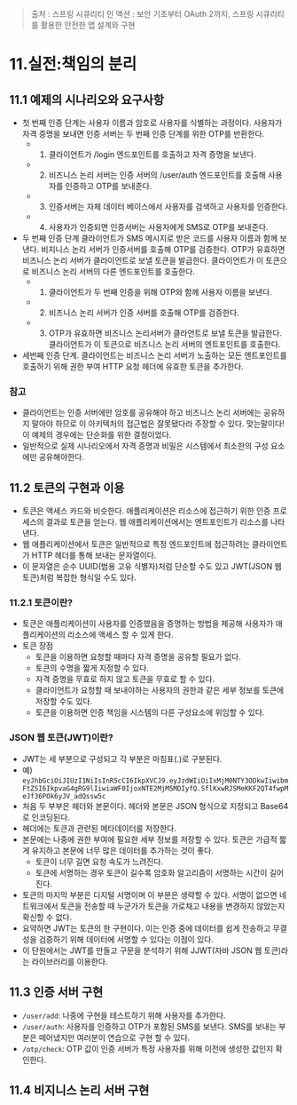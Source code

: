 > 출처 : 스프링 시큐리티 인 액션 : 보안 기초부터 OAuth 2까지, 스프링 시큐리티를 활용한 안전한 앱 설계와 구현

# 11.실전:책임의 분리
## 11.1 예제의 시나리오와 요구사항
- 첫 번째 인증 단계는 사용자 이름과 암호로 사용자를 식별하는 과정이다. 사용자가 자격 증명을 보내면 인증 서버는 두 번째 인증 단계를 위한 OTP를 반환한다.
  * 1. 클라이언트가 /login 엔드포인트를 호출하고 자격 증명을 보낸다.
  * 2. 비즈니스 논리 서버는 인증 서버의 /user/auth 엔드포인트를 호출해 사용자를 인증하고 OTP를 보내준다.
  * 3. 인증서버는 자체 데이터 베이스에서 사용자를 검색하고 사용자를 인증한다.
  * 4. 사용자가 인증되면 인증서버는 사용자에게 SMS로 OTP를 보내준다.
- 두 번째 인증 단계 클라이언트가 SMS 메시지로 받은 코드를 사용자 이름과 함께 보낸다. 비지니스 논리 서버가 인증서버를 호출해 OTP를 검증한다. OTP가 유효하면
비즈니스 논리 서버가 클라이언트로 보낼 토큰을 발급한다. 클라이언트가 이 토큰으로 비즈니스 논리 서버의 다른 엔드포인트를 호출한다.
  * 1. 클라이언트가 두 번째 인증을 위해 OTP와 함께 사용자 이름을 보낸다.
  * 2. 비즈니스 논리 서버가 인증 서버를 호출해 OTP를 검증한다.
  * 3. OTP가 유효하면 비즈니스 논리서버가 클라언트로 보낼 토큰을 발급한다. 클라이언트가 이 토큰으로 비즈니스 논리 서버의 엔트포인트를 호출한다.
- 세번째 인증 단계. 클라이언트는 비즈니스 논리 서버가 노출하는 모든 엔트포인트를 호출하기 위해 권한 부여 HTTP 요청 헤더에 유효한 토큰을 추가한다.

### 참고
- 클라이언트는 인증 서버에만 암호를 공유해야 하고 비즈니스 논리 서버에는 공유하지 말아야 하므로 이 아키텍처의 접근법은 잘못됐다라 주장할 수 있다. 맞는말이다!
이 예제의 경우에는 단순화를 위한 결정이었다.
- 일반적으로 실제 시나리오에서 자격 증명과 비밀은 시스템에서 최소한의 구성 요소에만 공유해야한다.

## 11.2 토큰의 구현과 이용
- 토큰은 액세스 카드와 비슷한다. 애플리케이션은 리소스에 접근하기 위한 인증 프로세스의 결과로 토큰을 얻는다. 웹 애플리케이션에서는 엔트포인트가 리소스를 나타낸다.
- 웹 애플리케이션에서 토큰은 일반적으로 특정 엔드포인트에 접근하려는 클라이언트가 HTTP 헤더를 통해 보내는 문자열이다. 
- 이 문자열은 순수 UUID(범용 고유 식별자)처럼 단순할 수도 있고 JWT(JSON 웹 토큰)처럼 복잡한 형식일 수도 있다.

### 11.2.1 토큰이란?
- 토큰은 애플리케이션이 사용자를 인증했음을 증명하는 방법을 제공해 사용자가 애플리케이션의 리소스에 액세스 할 수 있게 한다.
- 토큰 장점
  * 토큰을 이용하면 요청할 때마다 자격 증명을 공유할 필요가 없다. 
  * 토큰의 수명을 짧게 지정할 수 있다. 
  * 자격 증명을 무효로 하지 않고 토큰을 무효로 할 수 있다. 
  * 클라이언트가 요청할 때 보내야하는 사용자의 권한과 같은 세부 정보를 토큰에 저장할 수도 있다. 
  * 토큰을 이용하면 인증 책임을 시스템의 다른 구성요소에 위임할 수 있다.

### JSON 웹 토큰(JWT)이란?
- JWT는 세 부분으로 구성되고 각 부분은 마침표(.)로 구분된다. 
- 예) `eyJhbGciOiJIUzI1NiIsInR5cCI6IkpXVCJ9.eyJzdWIiOiIxMjM0NTY3ODkwIiwibmFtZSI6IkpvaG4gRG9lIiwiaWF0IjoxNTE2MjM5MDIyfQ.SflKxwRJSMeKKF2QT4fwpMeJf36POk6yJV_adQssw5c`
- 처음 두 부부은 헤더와 본문이다. 헤더와 본문은 JSON 형식으로 지정되고 Base64로 인코딩된다.
- 헤더에는 토큰과 관련된 메타데이터를 저장한다.
- 본문에는 나중에 권한 부여에 필요한 세부 정보를 저장할 수 있다. 토큰은 가급적 짧게 유지하고 본문에 너무 많은 데이터를 추가하는 것이 좋다.
  * 토큰이 너무 길면 요청 속도가 느려진다.
  * 토큰에 서명하는 경우 토큰이 길수록 암호화 알고리즘이 서명하는 시간이 길어진다.
- 토큰의 마지막 부분은 디지털 서명이며 이 부분은 생략할 수 있다. 서명이 없으면 네트워크에서 토큰을 전송할 때 누군가가 토큰을 가로채고 내용을 변경하지 않았는지 확신할 수 없다.
- 요약하면 JWT는 토큰의 한 구현이다. 이는 인증 중에 데이터를 쉽게 전송하고 무결성을 검증하기 위해 데이터에 서명할 수 있다는 이점이 있다.
- 이 단원에서는 JWT를 만들고 구문을 분석하기 위해 JJWT(자바 JSON 웹 토큰)라는 라이브러리를 이용한다.

## 11.3 인증 서버 구현
- `/user/add`: 나중에 구현을 테스트하기 위해 사용자를 추가한다.
- `/user/auth`: 사용자를 인증하고 OTP가 포함된 SMS를 보낸다. SMS를 보내는 부분은 떼어냈지만 여러분이 연습으로 구현 할 수 있다.
- `/otp/check`: OTP 값이 인증 서버가 특정 사용자를 위해 이전에 생성한 값인지 확인한다.

## 11.4 비지니스 논리 서버 구현

